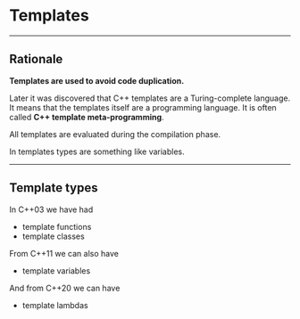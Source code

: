 <!-- .slide: data-background="#111111" -->

# Templates

___

## Rationale

**Templates are used to avoid code duplication.**
<!-- .element: class="fragment fade-in" -->

Later it was discovered that C++ templates are a Turing-complete language. It means that the templates itself are a programming language. It is often called **C++ template meta-programming**.
<!-- .element: class="fragment fade-in" -->

All templates are evaluated during the compilation phase.
<!-- .element: class="fragment fade-in" -->

In templates types are something like variables.
<!-- .element: class="fragment fade-in" -->

___

## Template types

In C++03 we have had

* <!-- .element: class="fragment fade-in" --> template functions
* <!-- .element: class="fragment fade-in" --> template classes

From C++11 we can also have
<!-- .element: class="fragment fade-in" -->

* <!-- .element: class="fragment fade-in" --> template variables

And from C++20 we can have
<!-- .element: class="fragment fade-in" -->

* <!-- .element: class="fragment fade-in" --> template lambdas
